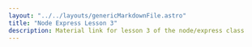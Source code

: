 ```yaml
---
layout: "../../layouts/genericMarkdownFile.astro"
title: "Node Express Lesson 3"
description: Material link for lesson 3 of the node/express class
---
```

